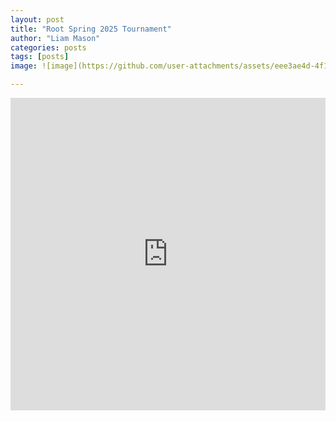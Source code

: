 ```yaml
---
layout: post
title: "Root Spring 2025 Tournament"
author: "Liam Mason"
categories: posts
tags: [posts]
image: ![image](https://github.com/user-attachments/assets/eee3ae4d-4f14-46bc-a586-8d41e2881d05)

---
```


<iframe width="760px" height="500px" src="https://wus-www.sway.com/s/ifAFmOQiVqFNdfpz/embed" frameborder="0" marginheight="0" marginwidth="0" max-width="100%" sandbox="allow-forms allow-modals allow-orientation-lock allow-popups allow-same-origin allow-scripts" scrolling="no" style="border: none; max-width: 100%; max-height: 100vh" allowfullscreen mozallowfullscreen msallowfullscreen webkitallowfullscreen></iframe>
